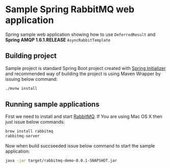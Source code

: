 # Sample Spring RabbitMQ web application

Spring sample web application showing how to use `DeferredResult` and **Spring AMQP 1.6.1.RELEASE** `AsyncRabbitTemplate`

## Building project

Sample project is standard Spring Boot project created with [Spring Initializer](https://start.spring.io/) and 
recommended way of building the project is using Maven Wrapper by issuing below command: 

```bash
./mvnw install
```

## Running sample applications

First we need to install and start [RabbitMQ](https://www.rabbitmq.com/). 
If You are using Mac OS X then just issue below commands:

```bash
brew install rabbitmq
rabbitmq-server
```

Now when build succseeded issue below command to start the sample application:

```bash
java -jar target/rabbitmq-demo-0.0.1-SNAPSHOT.jar
```

